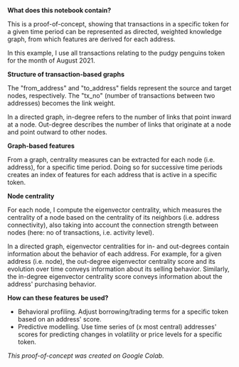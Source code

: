 **What does this notebook contain?**

This is a proof-of-concept, showing that transactions in a specific token for a given time period can be represented as directed, weighted knowledge graph, from which features are derived for each address.

In this example, I use all transactions relating to the pudgy penguins token for the month of August 2021.

**Structure of transaction-based graphs**

The "from_address" and "to_address" fields represent the source and target nodes, respectively. The "tx_no" (number of transactions between two addresses) becomes the link weight.

In a directed graph, in-degree refers to the number of links that point inward at a node. Out-degree describes the number of links that originate at a node and point outward to other nodes.

**Graph-based features**

From a graph, centrality measures can be extracted for each node (i.e. address), for a specific time period. Doing so for successive time periods creates an index of features for each address that is active in a specific token.

**Node centrality**

For each node, I compute the eigenvector centrality, which measures the centrality of a node based on the centrality of its neighbors (i.e. address connectivity), also taking into account the connection strength between nodes (here: no of transactions, i.e. activity level).

In a directed graph, eigenvector centralities for in- and out-degrees contain information about the behavior of each address. For example, for a given address (i.e. node), the out-degree eigenvector centrality score and its evolution over time conveys information about its selling behavior. Similarly, the in-degree eigenvector centrality score conveys information about the address' purchasing behavior.

**How can these features be used?**

* Behavioral profiling. Adjust borrowing/trading terms for a specific token based on an address' score.
* Predictive modelling. Use time series of (x most central) addresses' scores for predicting changes in volatility or price levels for a specific token.



*This proof-of-concept was created on Google Colab.*
